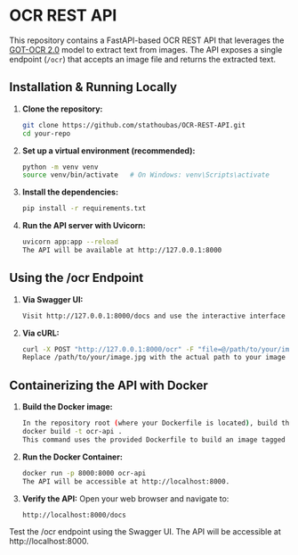 # OCR REST API

This repository contains a FastAPI-based OCR REST API that leverages the [GOT-OCR 2.0](https://huggingface.co/stepfun-ai/GOT-OCR-2.0-hf) model to extract text from images. The API exposes a single endpoint (`/ocr`) that accepts an image file and returns the extracted text.


## Installation & Running Locally

1. **Clone the repository:**

   ```bash
   git clone https://github.com/stathoubas/OCR-REST-API.git
   cd your-repo

2. **Set up a virtual environment (recommended):**

   ```bash
   python -m venv venv
   source venv/bin/activate   # On Windows: venv\Scripts\activate
   
3. **Install the dependencies:**

   ```bash
   pip install -r requirements.txt

4. **Run the API server with Uvicorn:**

   ```bash
   uvicorn app:app --reload
   The API will be available at http://127.0.0.1:8000

## Using the /ocr Endpoint

1. **Via Swagger UI:**

   ```bash
   Visit http://127.0.0.1:8000/docs and use the interactive interface to upload an image and get the extracted text.

2. **Via cURL:**

   ```bash
   curl -X POST "http://127.0.0.1:8000/ocr" -F "file=@/path/to/your/image.jpg"
   Replace /path/to/your/image.jpg with the actual path to your image file.


## Containerizing the API with Docker

1. **Build the Docker image:**

   ```bash
   In the repository root (where your Dockerfile is located), build the image:
   docker build -t ocr-api .
   This command uses the provided Dockerfile to build an image tagged as ocr-api.

2. **Run the Docker Container:**

   ```bash
   docker run -p 8000:8000 ocr-api
   The API will be accessible at http://localhost:8000.

3. **Verify the API:**
   Open your web browser and navigate to:
   ```bash
   http://localhost:8000/docs
  Test the /ocr endpoint using the Swagger UI.
  The API will be accessible at http://localhost:8000.



   
